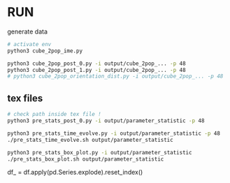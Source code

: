 # RUN

generate data

```sh
# activate env
python3 cube_2pop_ime.py

python3 cube_2pop_post_0.py -i output/cube_2pop_... -p 48
python3 cube_2pop_post_1.py -i output/cube_2pop_... -p 48
# python3 cube_2pop_orientation_dist.py -i output/cube_2pop_... -p 48
```

## tex files

```sh
# check path inside tex file !
python3 pre_stats_post_0.py -i output/parameter_statistic -p 48

python3 pre_stats_time_evolve.py -i output/parameter_statistic -p 48
./pre_stats_time_evolve.sh output/parameter_statistic

python3 pre_stats_box_plot.py -i output/parameter_statistic
./pre_stats_box_plot.sh output/parameter_statistic
```

df\_ = df.apply(pd.Series.explode).reset_index()
